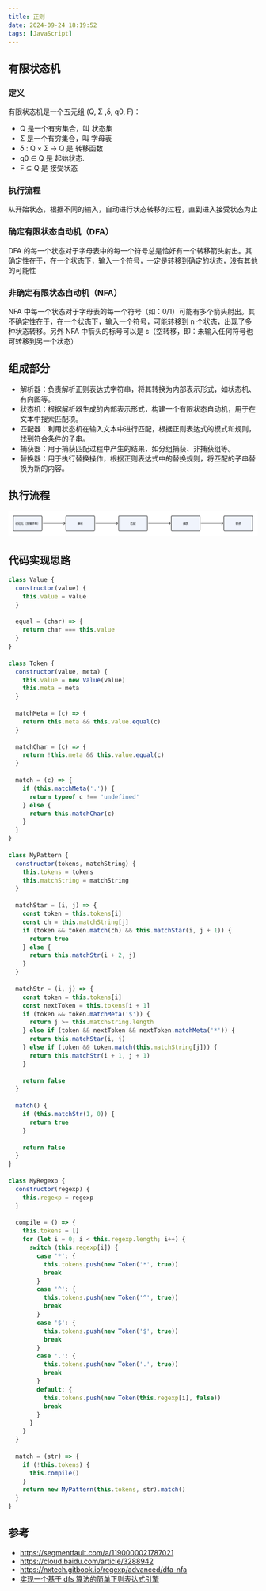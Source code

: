 ```yaml
---
title: 正则
date: 2024-09-24 18:19:52
tags: [JavaScript]
---
```


## 有限状态机

### 定义

有限状态机是一个五元组 (Q, Σ ,δ, q0, F)：

- Q 是一个有穷集合，叫 状态集
- Σ 是一个有穷集合，叫 字母表
- δ : Q × Σ → Q 是 转移函数
- q0 ∈ Q 是 起始状态.
- F ⊆ Q 是 接受状态

### 执行流程

从开始状态，根据不同的输入，自动进行状态转移的过程，直到进入接受状态为止

### 确定有限状态自动机（DFA）

DFA 的每一个状态对于字母表中的每一个符号总是恰好有一个转移箭头射出。其确定性在于，在一个状态下，输入一个符号，一定是转移到确定的状态，没有其他的可能性

### 非确定有限状态自动机（NFA）

NFA 中每一个状态对于字母表的每一个符号（如：0/1）可能有多个箭头射出。其不确定性在于，在一个状态下，输入一个符号，可能转移到 n 个状态，出现了多种状态转移。另外 NFA 中箭头的标号可以是 ε（空转移，即：未输入任何符号也可转移到另一个状态）

## 组成部分

- 解析器：负责解析正则表达式字符串，将其转换为内部表示形式，如状态机、有向图等。
- 状态机：根据解析器生成的内部表示形式，构建一个有限状态自动机，用于在文本中搜索匹配项。
- 匹配器：利用状态机在输入文本中进行匹配，根据正则表达式的模式和规则，找到符合条件的子串。
- 捕获器：用于捕获匹配过程中产生的结果，如分组捕获、非捕获组等。
- 替换器：用于执行替换操作，根据正则表达式中的替换规则，将匹配的子串替换为新的内容。

## 执行流程

![执行流程](/images/regexp.png)

## 代码实现思路

```javascript
class Value {
  constructor(value) {
    this.value = value
  }

  equal = (char) => {
    return char === this.value
  }
}

class Token {
  constructor(value, meta) {
    this.value = new Value(value)
    this.meta = meta
  }

  matchMeta = (c) => {
    return this.meta && this.value.equal(c)
  }

  matchChar = (c) => {
    return !this.meta && this.value.equal(c)
  }

  match = (c) => {
    if (this.matchMeta('.')) {
      return typeof c !== 'undefined'
    } else {
      return this.matchChar(c)
    }
  }
}

class MyPattern {
  constructor(tokens, matchString) {
    this.tokens = tokens
    this.matchString = matchString
  }

  matchStar = (i, j) => {
    const token = this.tokens[i]
    const ch = this.matchString[j]
    if (token && token.match(ch) && this.matchStar(i, j + 1)) {
      return true
    } else {
      return this.matchStr(i + 2, j)
    }
  }

  matchStr = (i, j) => {
    const token = this.tokens[i]
    const nextToken = this.tokens[i + 1]
    if (token && token.matchMeta('$')) {
      return j >= this.matchString.length
    } else if (token && nextToken && nextToken.matchMeta('*')) {
      return this.matchStar(i, j)
    } else if (token && token.match(this.matchString[j])) {
      return this.matchStr(i + 1, j + 1)
    }

    return false
  }

  match() {
    if (this.matchStr(1, 0)) {
      return true
    }

    return false
  }
}

class MyRegexp {
  constructor(regexp) {
    this.regexp = regexp
  }

  compile = () => {
    this.tokens = []
    for (let i = 0; i < this.regexp.length; i++) {
      switch (this.regexp[i]) {
        case '*': {
          this.tokens.push(new Token('*', true))
          break
        }
        case '^': {
          this.tokens.push(new Token('^', true))
          break
        }
        case '$': {
          this.tokens.push(new Token('$', true))
          break
        }
        case '.': {
          this.tokens.push(new Token('.', true))
          break
        }
        default: {
          this.tokens.push(new Token(this.regexp[i], false))
          break
        }
      }
    }
  }

  match = (str) => {
    if (!this.tokens) {
      this.compile()
    }
    return new MyPattern(this.tokens, str).match()
  }
}
```

## 参考

- https://segmentfault.com/a/1190000021787021
- https://cloud.baidu.com/article/3288942
- https://nxtech.gitbook.io/regexp/advanced/dfa-nfa
- [实现一个基于 dfs 算法的简单正则表达式引擎](https://github.com/lizzz0523/language/blob/master/javascript/%E5%AE%9E%E7%8E%B0%E4%B8%80%E4%B8%AA%E5%9F%BA%E4%BA%8Edfs%E7%AE%97%E6%B3%95%E7%9A%84%E7%AE%80%E5%8D%95%E6%AD%A3%E5%88%99%E8%A1%A8%E8%BE%BE%E5%BC%8F%E5%BC%95%E6%93%8E.md)
